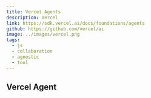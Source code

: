 ```yaml
---
title: Vercel Agents
description: Vercel
link: https://sdk.vercel.ai/docs/foundations/agents
github: https://github.com/vercel/ai
image: ../images/vercel.png
tags:
  - js
  - collaboration
  - agnostic
  - tool
---
```


## Vercel Agent
